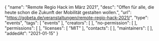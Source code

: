   
{
  "name": "Remote Regio Hack im März 2021",
  "desc": "Offen für alle, die heute schon die Zukunft der Mobilität gestalten wollen.",
  "url": "https://gobeta.de/veranstaltungen/remote-regio-hack-2021/",
  "type": "events",
  "tags": [
    "events"
  ],
  "creators": [
  ],
  "no-permission": [
  ],
  "permissions": [
  ],
  "licenses": [
      "MIT"
  ],
  "contacts": [
  ],
  "maintainers": [
  ],
  "addedAt": "2021-01-15"
}
